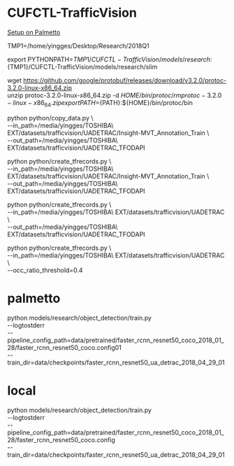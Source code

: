 # CUFCTL-TrafficVision

[Setup on Palmetto](docs/SETUP.md)

TMP1=/home/yingges/Desktop/Research/2018Q1

export PYTHONPATH=${TMP1}/CUFCTL-TrafficVision/models/research:${TMP1}/CUFCTL-TrafficVision/models/research/slim

wget https://github.com/google/protobuf/releases/download/v3.2.0/protoc-3.2.0-linux-x86_64.zip  
unzip protoc-3.2.0-linux-x86_64.zip -d ${HOME}/bin/protoc/  
rm protoc-3.2.0-linux-x86_64.zip  
export PATH=${PATH}:${HOME}/bin/protoc/bin

python python/copy_data.py \  
--in_path=/media/yingges/TOSHIBA\ EXT/datasets/trafficvision/UADETRAC/Insight-MVT_Annotation_Train \  
--out_path=/media/yingges/TOSHIBA\ EXT/datasets/trafficvision/UADETRAC_TFODAPI

python python/create_tfrecords.py \  
--in_path=/media/yingges/TOSHIBA\ EXT/datasets/trafficvision/UADETRAC/Insight-MVT_Annotation_Train \  
--out_path=/media/yingges/TOSHIBA\ EXT/datasets/trafficvision/UADETRAC_TFODAPI

python python/create_tfrecords.py \  
--in_path=/media/yingges/TOSHIBA\ EXT/datasets/trafficvision/UADETRAC \  
--out_path=/media/yingges/TOSHIBA\ EXT/datasets/trafficvision/UADETRAC_TFODAPI

python python/create_tfrecords.py \  
	--in_path=/media/yingges/TOSHIBA\ EXT/datasets/trafficvision/UADETRAC \  
	--occ_ratio_threshold=0.4

# palmetto  
python models/research/object_detection/train.py \
	--logtostderr \
	--pipeline_config_path=data/pretrained/faster_rcnn_resnet50_coco_2018_01_28/faster_rcnn_resnet50_coco.config01 \
	--train_dir=data/checkpoints/faster_rcnn_resnet50_ua_detrac_2018_04_29_01

# local  
python models/research/object_detection/train.py \
	--logtostderr \
	--pipeline_config_path=data/pretrained/faster_rcnn_resnet50_coco_2018_01_28/faster_rcnn_resnet50_coco.config \
	--train_dir=data/checkpoints/faster_rcnn_resnet50_ua_detrac_2018_04_29_01